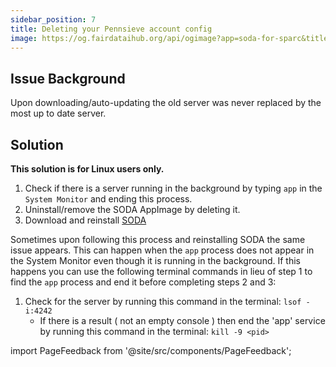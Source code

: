 ```yaml
---
sidebar_position: 7
title: Deleting your Pennsieve account config
image: https://og.fairdataihub.org/api/ogimage?app=soda-for-sparc&title=API%20Version%20Mismatch&description=Common%20errors%20and%20their%20solutions
---
```


## Issue Background

Upon downloading/auto-updating the old server was never replaced by the most up to date server.

## Solution

**This solution is for Linux users only.**

1. Check if there is a server running in the background by typing `app` in the `System Monitor` and ending this process.
2. Uninstall/remove the SODA AppImage by deleting it.
3. Download and reinstall [SODA](https://github.com/fairdataihub/SODA-for-SPARC/releases/download/v12.2.0/SODA-for-SPARC-12.2.0.AppImage)

Sometimes upon following this process and reinstalling SODA the same issue appears. This can happen when the `app` process does not appear in the System Monitor even though
it is running in the background. If this happens you can use the following terminal commands in lieu of step 1 to find the `app` process and end it before completing steps 2 and 3:

1. Check for the server by running this command in the terminal: `lsof -i:4242`
   - If there is a result ( not an empty console ) then end the 'app' service by running this command in the terminal: `kill -9 <pid>`

import PageFeedback from '@site/src/components/PageFeedback';

<PageFeedback />
